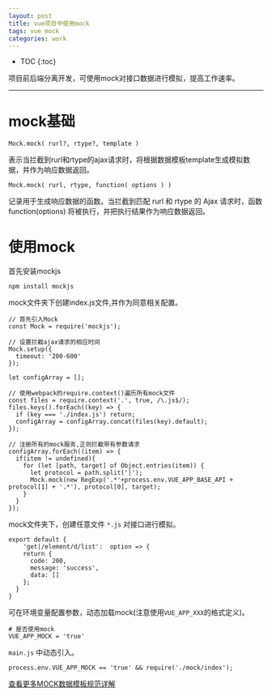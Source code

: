 ```yaml
---
layout: post
title: vue项目中使用mock
tags: vue mock 
categories: work
---
```


* TOC 
{:toc}

项目前后端分离开发，可使用mock对接口数据进行模拟，提高工作速率。

---

# mock基础

```
Mock.mock( rurl?, rtype?, template ) 
```

表示当拦截到rurl和rtype的ajax请求时，将根据数据模板template生成模拟数据，并作为响应数据返回。

```
Mock.mock( rurl, rtype, function( options ) )
```

记录用于生成响应数据的函数。当拦截到匹配 rurl 和 rtype 的 Ajax 请求时，函数 function(options) 将被执行，并把执行结果作为响应数据返回。

# 使用mock

首先安装mockjs

```
npm install mockjs
```

mock文件夹下创建index.js文件,并作为同意相关配置。  

```
// 首先引入Mock
const Mock = require('mockjs');

// 设置拦截ajax请求的相应时间
Mock.setup({
  timeout: '200-600'
});

let configArray = [];

// 使用webpack的require.context()遍历所有mock文件
const files = require.context('.', true, /\.js$/);
files.keys().forEach((key) => {
  if (key === './index.js') return;
  configArray = configArray.concat(files(key).default);
});

// 注册所有的mock服务,正则拦截带有参数请求
configArray.forEach((item) => {
  if(item != undefined){
    for (let [path, target] of Object.entries(item)) {
      let protocol = path.split('|');
      Mock.mock(new RegExp('.*'+process.env.VUE_APP_BASE_API + protocol[1] + '.*'), protocol[0], target);
    }
  }
});

```

mock文件夹下，创建任意文件 `*.js` 对接口进行模拟。

```
export default {
    'get|/element/d/list':  option => {
    return {
      code: 200,
      message: 'success',
      data: []
    };
  }
}
```

可在环境变量配置参数，动态加载mock(注意使用`VUE_APP_XXX`的格式定义)。

```
# 是否使用mock
VUE_APP_MOCK = 'true'
```

`main.js` 中动态引入。

```
process.env.VUE_APP_MOCK == 'true' && require('./mock/index');
```

[查看更多MOCK数据模板规范详解](https://www.freesion.com/article/7167209341/)



